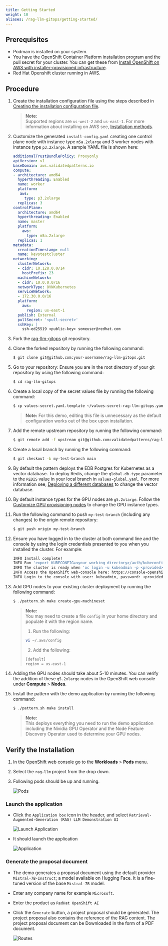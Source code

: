 ```yaml
---
title: Getting Started
weight: 10
aliases: /rag-llm-gitops/getting-started/
---
```


## Prerequisites

- Podman is installed on your system.
- You have the OpenShift Container Platform installation program and the pull secret for your cluster. You can get these from [Install OpenShift on AWS with installer-provisioned infrastructure](https://console.redhat.com/openshift/install/aws/installer-provisioned). 
- Red Hat Openshift cluster running in AWS. 

## Procedure

1. Create the installation configuration file using the steps described in [Creating the installation configuration file](https://docs.openshift.com/container-platform/4.17/installing/installing_aws/ipi/installing-aws-customizations.html#installation-initializing_installing-aws-customizations). 

   > **Note:**  
   > Supported regions are `us-west-2` and `us-east-1`. For more information about installing on AWS see, [Installation methods](https://docs.openshift.com/container-platform/latest/installing/installing_aws/preparing-to-install-on-aws.html). 
   > 

2. Customize the generated `install-config.yaml` creating one control plane node with instance type `m5a.2xlarge` and 3 worker nodes with instance type `p3.2xlarge`. A sample YAML file is shown here: 
   ```yaml
   additionalTrustBundlePolicy: Proxyonly
   apiVersion: v1
   baseDomain: aws.validatedpatterns.io
   compute:
   - architecture: amd64
     hyperthreading: Enabled
     name: worker
     platform:
      aws:
        type: p3.2xlarge
     replicas: 3
   controlPlane:
     architecture: amd64
     hyperthreading: Enabled
     name: master
     platform:
       aws:
         type: m5a.2xlarge
     replicas: 1
   metadata:
     creationTimestamp: null
     name: kevstestcluster
   networking:
     clusterNetwork:
     - cidr: 10.128.0.0/14
       hostPrefix: 23
     machineNetwork:
     - cidr: 10.0.0.0/16
     networkType: OVNKubernetes
     serviceNetwork:
     - 172.30.0.0/16
     platform:
       aws:
         region: us-east-1
     publish: External
     pullSecret: '<pull-secret>'
     sshKey: |
       ssh-ed25519 <public-key> someuser@redhat.com
   ```

3. Fork the [rag-llm-gitops](https://github.com/validatedpatterns/rag-llm-gitops.git) git repository.

4. Clone the forked repository by running the following command: 

   ```sh
   $ git clone git@github.com:your-username/rag-llm-gitops.git
   ```
5. Go to your repository: Ensure you are in the root directory of your git repository by using the following command:

   ```sh
   $ cd rag-llm-gitops
   ```
6. Create a local copy of the secret values file by running the following command:

   ```sh
   $ cp values-secret.yaml.template ~/values-secret-rag-llm-gitops.yaml
   ```
   > **Note:**
   >For this demo, editing this file is unnecessary as the default configuration works out of the box upon installation.  

7. Add the remote upstream repository by running the following command: 

   ```sh
   $ git remote add -f upstream git@github.com:validatedpatterns/rag-llm-gitops.git
   ```
8. Create a local branch by running the following command: 

   ```sh
   $ git checkout -b my-test-branch main
   ```

9. By default the pattern deploys the EDB Postgres for Kubernetes as a vector database. To deploy Redis, change the `global.db.type` parameter to the `REDIS` value in your local branch in `values-global.yaml`. For more information see, [Deploying a different databases](/rag-llm-gitops/deploy-different-db/) to change the vector database.

10. By default instance types for the GPU nodes are `g5.2xlarge`. Follow the [Customize GPU provisioning nodes](/rag-llm-gitops/gpuprovisioning/) to change the GPU instance types.

11. Run the following command to push `my-test-branch` (including any changes) to the origin remote repository:

    ```sh
    $ git push origin my-test-branch
    ```
12. Ensure you have logged in to the cluster at both command line and the console by using the login credentials presented to you when you installed the cluster. For example: 

    ```sh
    INFO Install complete!
    INFO Run 'export KUBECONFIG=<your working directory>/auth/kubeconfig' to manage the cluster with 'oc', the OpenShift CLI.
    INFO The cluster is ready when 'oc login -u kubeadmin -p <provided>' succeeds (wait a few minutes).
    INFO Access the OpenShift web-console here: https://console-openshift-console.apps.demo1.openshift4-beta-abcorp.com
    INFO Login to the console with user: kubeadmin, password: <provided>
    ```
13. Add GPU nodes to your existing cluster deployment by running the following command: 

    ```sh
    $ ./pattern.sh make create-gpu-machineset
    ```
    > **Note:**  
    > You may need to create a file `config` in your home directory and populate it with the region name.  
    > 1. Run the following:  
    > ```sh
    > vi ~/.aws/config
    > ```  
    > 2. Add the following:  
    > ```sh
    > [default]
    > region = us-east-1
    > ```

14. Adding the GPU nodes should take about 5-10 minutes. You can verify the addition of these `g5.2xlarge` nodes in the OpenShift web console under **Compute** > **Nodes**.   

15. Install the pattern with the demo application by running the following command: 

    ```sh
    $ ./pattern.sh make install
    ``` 

    > **Note:**  
    > This deploys everything you need to run the demo application including the Nividia GPU Operator and the Node Feature Discovery Operator used to determine your GPU nodes. 
    > 

## Verify the Installation

1. In the OpenShift web console go to the **Workloads** > **Pods** menu. 

2. Select the `rag-llm` project from the drop down.

3. Following pods should be up and running.

   ![Pods](/images/rag-llm-gitops/rag-llm.png)

### Launch the application

- Click the `Application box` icon in the header, and select `Retrieval-Augmented-Generation (RAG) LLM Demonstration UI`

  ![Launch Application](/images/rag-llm-gitops/launch-application-main_menu.png)

- It should launch the application

  ![Application](/images/rag-llm-gitops/application.png)

### Generate the proposal document

- The demo generates a proposal document using the default provider `Mistral-7B-Instruct`; a model available on Hugging Face. It is a fine-tuned version of the base `Mistral-7B` model. 

- Enter any company name for example `Microsoft`.
- Enter the product as `RedHat OpenShift AI`
- Click the `Generate` button, a project proposal should be generated. The project proposal also contains the reference of the RAG content. The project proposal document can be Downloaded in the form of a PDF document.

  ![Routes](/images/rag-llm-gitops/proposal.png)


